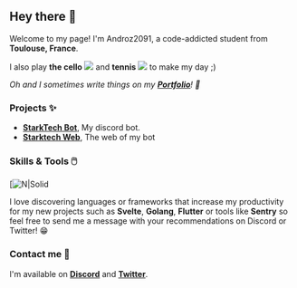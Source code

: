 ## Hey there 👋

Welcome to my page! I'm Androz2091, a code-addicted student from <img src="https://image.flaticon.com/icons/svg/197/197560.svg" width="13"/> **Toulouse, France**. 

I also play **the cello** <img src="https://img.icons8.com/color/24/000000/cello.png" /> and **tennis** <img src="https://img.icons8.com/color/24/000000/tennis.png" /> to make my day ;)

*Oh and I sometimes write things on my **[Portfolio](https://flarez.xyz)**! 📝*

### Projects ✨

* **[StarkTech Bot](https://starktech.xyz)**, My discord bot.
* **[Starktech Web](https://starktech.xyz)**, The web of my bot


### Skills & Tools 🖱️

[![N|Solid](https://upload.wikimedia.org/wikipedia/commons/thumb/4/47/React.svg/1200px-React.svg.png)

I love discovering languages or frameworks that increase my productivity for my new projects such as **Svelte**, **Golang**, **Flutter** or tools like **Sentry** so feel free to send me a message with your recommendations on Discord or Twitter! 😁

### Contact me 🤝

I'm available on **[Discord](https://flarez.xyz/discord)** and **[Twitter](https://twitter.com/flarez)**.

